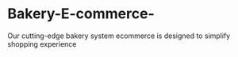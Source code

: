 # Bakery-E-commerce-
Our cutting-edge bakery system ecommerce is designed to simplify shopping experience

